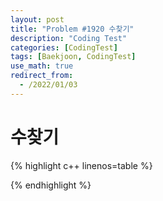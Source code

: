 ```yaml
---
layout: post
title: "Problem #1920 수찾기"
description: "Coding Test"
categories: [CodingTest]
tags: [Baekjoon, CodingTest]
use_math: true
redirect_from:
  - /2022/01/03
---
```


# 수찾기

{% highlight c++ linenos=table %} 

{% endhighlight %}
